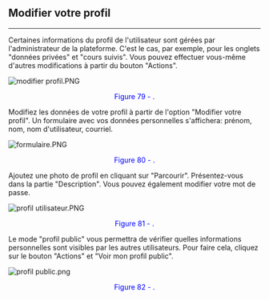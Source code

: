 ## Modifier votre profil
---

Certaines informations du profil de l'utilisateur sont gérées par l'administrateur de la plateforme. C'est le cas, par exemple, pour les onglets "données privées" et "cours suivis". Vous pouvez effectuer vous-même d'autres modifications à partir du bouton "Actions".

![modifier profil.PNG](http://www.claroline.net/uploads/custom/images/1770.png)

<p style="text-align: center; color: blue">Figure 79 - .</p>

Modifiez les données de votre profil à partir de l'option "Modifier votre profil". Un formulaire avec vos données personnelles s'affichera: prénom, nom, nom d'utilisateur, courriel.

![formulaire.PNG](http://www.claroline.net/uploads/custom/images/1771.png)

<p style="text-align: center; color: blue">Figure 80 - .</p>

Ajoutez une photo de profil en cliquant sur "Parcourir". Présentez-vous dans la partie "Description".
Vous pouvez également modifier votre mot de passe.

![profil utilisateur.PNG](http://www.claroline.net/uploads/custom/images/1772.png)

<p style="text-align: center; color: blue">Figure 81 - .</p>

Le mode "profil public" vous permettra de vérifier quelles informations personnelles sont visibles par les autres utilisateurs.
Pour faire cela, cliquez sur le bouton "Actions" et "Voir mon profil public".

![profil public.png](http://www.claroline.net/uploads/custom/images/1773.png)

<p style="text-align: center; color: blue">Figure 82 - .</p>


